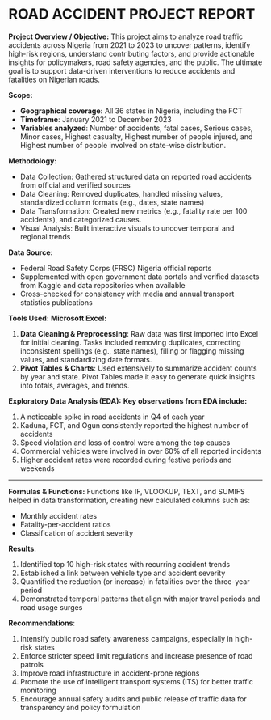 # ROAD ACCIDENT PROJECT REPORT

**Project Overview / Objective:**
This project aims to analyze road traffic accidents across Nigeria from 2021 to 2023 to uncover patterns, identify high-risk regions, understand contributing factors, and provide actionable insights for policymakers, road safety agencies, and the public. The ultimate goal is to support data-driven interventions to reduce accidents and fatalities on Nigerian roads.

**Scope:**
* **Geographical coverage:** All 36 states in Nigeria, including the FCT
* **Timeframe**: January 2021 to December 2023
* **Variables analyzed**: Number of accidents, fatal cases, Serious cases, Minor cases, Highest casualty, Highest number of people injured, and Highest number of people involved on state-wise distribution.

**Methodology:**
* Data Collection: Gathered structured data on reported road accidents from official and verified sources
* Data Cleaning: Removed duplicates, handled missing values, standardized column formats (e.g., dates, state names)
* Data Transformation: Created new metrics (e.g., fatality rate per 100 accidents), and categorized causes.
* Visual Analysis: Built interactive visuals to uncover temporal and regional trends

**Data Source:**
* Federal Road Safety Corps (FRSC) Nigeria official reports
* Supplemented with open government data portals and verified datasets from Kaggle and data repositories when available
* Cross-checked for consistency with media and annual transport statistics publications

**Tools Used:**
**Microsoft Excel:**
1. **Data Cleaning & Preprocessing**:
Raw data was first imported into Excel for initial cleaning. Tasks included removing duplicates, correcting inconsistent spellings (e.g., state names), filling or flagging missing values, and standardizing date formats.
2. **Pivot Tables & Charts**:
Used extensively to summarize accident counts by year and state. Pivot Tables made it easy to generate quick insights into totals, averages, and trends.

**Exploratory Data Analysis (EDA):**
**Key observations from EDA include:**
1. A noticeable spike in road accidents in Q4 of each year
2. Kaduna, FCT, and Ogun consistently reported the highest number of accidents
3. Speed violation and loss of control were among the top causes
4. Commercial vehicles were involved in over 60% of all reported incidents
5. Higher accident rates were recorded during festive periods and weekends

---

__Formulas & Functions:__
Functions like IF, VLOOKUP, TEXT, and SUMIFS helped in data transformation, creating new calculated columns such as:
* Monthly accident rates
* Fatality-per-accident ratios
* Classification of accident severity

**Results**:
1. Identified top 10 high-risk states with recurring accident trends
2. Established a link between vehicle type and accident severity
3. Quantified the reduction (or increase) in fatalities over the three-year period
4. Demonstrated temporal patterns that align with major travel periods and road usage surges


**Recommendations**:
1. Intensify public road safety awareness campaigns, especially in high-risk states
2. Enforce stricter speed limit regulations and increase presence of road patrols
3. Improve road infrastructure in accident-prone regions
4. Promote the use of intelligent transport systems (ITS) for better traffic monitoring
5. Encourage annual safety audits and public release of traffic data for transparency and policy formulation
